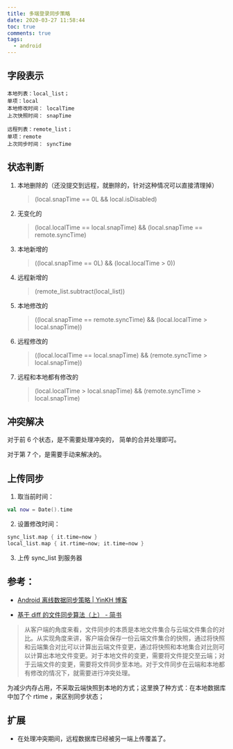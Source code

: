 ```yaml
---
title: 多端登录同步策略
date: 2020-03-27 11:58:44
toc: true
comments: true
tags:
  - android
---
```


## 字段表示

```
本地列表：local_list；
单项：local
本地修改时间： localTime
上次快照时间： snapTime

远程列表：remote_list；
单项：remote
上次同步时间： syncTime

```

## 状态判断

1. 本地删除的（还没提交到远程，就删除的，针对这种情况可以直接清理掉）

   > (local.snapTime == 0L && local.isDisabled)

2. 无变化的

   > (local.localTime == local.snapTime) && (local.snapTime == remote.syncTime)

3. 本地新增的

   > ((local.snapTime == 0L) && (local.localTime > 0))

4. 远程新增的

   > (remote_list.subtract(local_list))

5. 本地修改的

   > ((local.snapTime == remote.syncTime) && (local.localTime > local.snapTime))

6. 远程修改的

   > ((local.localTime == local.snapTime) && (remote.syncTime > local.snapTime))

7. 远程和本地都有修改的
   > (local.localTime > local.snapTime) && (remote.syncTime > local.snapTime)

## 冲突解决

对于前 6 个状态，是不需要处理冲突的， 简单的合并处理即可。

对于第 7 个，是需要手动来解决的。

## 上传同步

1. 取当前时间：

```kotlin
val now = Date().time
```

2. 设置修改时间：

```kotlin
sync_list.map { it.time=now }
local_list.map { it.rtime=now; it.time=now }
```

3. 上传 sync_list 到服务器

## 参考：

- [Android 离线数据同步策略 | YinKH 博客](https://www.yinkh.top/article/72/)

- [基于 diff 的文件同步算法（上） - 简书](https://www.jianshu.com/p/1d889fb14ca3)

> 从客户端的角度来看，文件同步的本质是本地文件集合与云端文件集合的对比。从实现角度来讲，客户端会保存一份云端文件集合的快照，通过将快照和云端集合对比可以计算出云端文件变更，通过将快照和本地集合对比则可以计算出本地文件变更。对于本地文件的变更，需要将文件提交至云端；对于云端文件的变更，需要将文件同步至本地。对于文件同步在云端和本地都有修改的情况下，就需要进行冲突处理。

为减少内存占用，不采取云端快照到本地的方式；这里换了种方式：在本地数据库中加了个 rtime ，来区别同步状态；

## 扩展

- 在处理冲突期间，远程数据库已经被另一端上传覆盖了。
